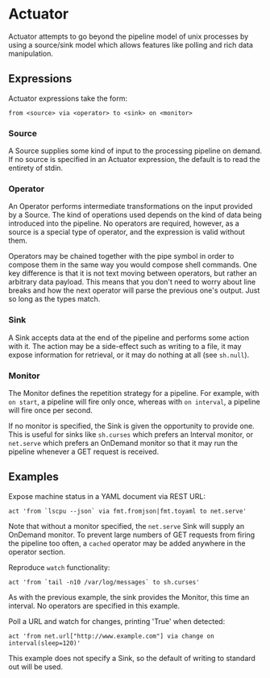 # Actuator

Actuator attempts to go beyond the pipeline model of unix processes by using a source/sink model which allows features like polling and rich data manipulation.

## Expressions

Actuator expressions take the form:

    from <source> via <operator> to <sink> on <monitor>

### Source
A Source supplies some kind of input to the processing pipeline on demand. If no source is specified in an Actuator expression, the default is to read the entirety of stdin.

### Operator
An Operator performs intermediate transformations on the input provided by a Source. The kind of operations used depends on the kind of data being introduced into the pipeline. No operators are required, however, as a source is a special type of operator, and the expression is valid without them.

Operators may be chained together with the pipe symbol in order to compose them in the same way you would compose shell commands. One key difference is that it is not text moving between operators, but rather an arbitrary data payload. This means that you don't need to worry about line breaks and how the next operator will parse the previous one's output. Just so long as the types match.

### Sink
A Sink accepts data at the end of the pipeline and performs some action with it. The action may be a side-effect such as writing to a file, it may expose information for retrieval, or it may do nothing at all (see `sh.null`).

### Monitor
The Monitor defines the repetition strategy for a pipeline. For example, with `on start`, a pipeline will fire only once, whereas with `on interval`, a pipeline will fire once per second. 

If no monitor is specified, the Sink is given the opportunity to provide one. This is useful for sinks like `sh.curses` which prefers an Interval monitor, or `net.serve` which prefers an OnDemand monitor so that it may run the pipeline whenever a GET request is received.

## Examples

Expose machine status in a YAML document via REST URL:

    act 'from `lscpu --json` via fmt.fromjson|fmt.toyaml to net.serve'

Note that without a monitor specified, the `net.serve` Sink will supply an OnDemand monitor. To prevent large numbers of GET requests from firing the pipeline too often, a `cached` operator may be added anywhere in the operator section.

Reproduce `watch` functionality:

    act 'from `tail -n10 /var/log/messages` to sh.curses'

As with the previous example, the sink provides the Monitor, this time an interval. No operators are specified in this example.

Poll a URL and watch for changes, printing 'True' when detected:

    act 'from net.url["http://www.example.com"] via change on interval(sleep=120)'
    
This example does not specify a Sink, so the default of writing to standard out will be used.
    
